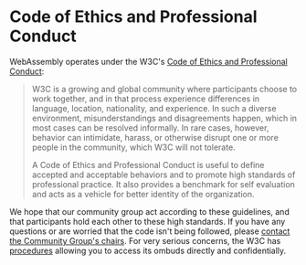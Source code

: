 # Code of Ethics and Professional Conduct

WebAssembly operates under the W3C's
[Code of Ethics and Professional Conduct][]:

> W3C is a growing and global community where participants choose to work
> together, and in that process experience differences in language, location,
> nationality, and experience. In such a diverse environment, misunderstandings
> and disagreements happen, which in most cases can be resolved informally. In
> rare cases, however, behavior can intimidate, harass, or otherwise disrupt one
> or more people in the community, which W3C will not tolerate.
>
> A Code of Ethics and Professional Conduct is useful to define accepted and
> acceptable behaviors and to promote high standards of professional
> practice. It also provides a benchmark for self evaluation and acts as a
> vehicle for better identity of the organization.

We hope that our community group act according to these guidelines, and that
participants hold each other to these high standards. If you have any questions
or are worried that the code isn't being followed, please
[contact the Community Group's chairs][]. For very serious concerns, the W3C has
[procedures][] allowing you to access its ombuds directly and confidentially.

  [Code of Ethics and Professional Conduct]: https://www.w3.org/Consortium/cepc
  [contact the Community Group's chairs]: https://www.w3.org/community/webassembly/participants
  [procedures]: https://www.w3.org/Consortium/pwe/#Procedures
